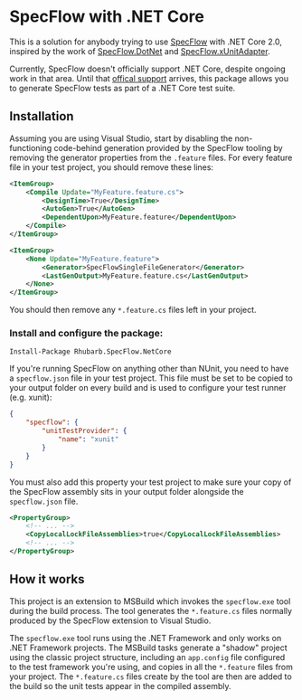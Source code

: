 ﻿# SpecFlow with .NET Core

This is a solution for anybody trying to use [SpecFlow](http://specflow.org/) with .NET Core 2.0, inspired by the work of [SpecFlow.DotNet](https://raw.githubusercontent.com/stajs/SpecFlow.NetCore) and [SpecFlow.xUnitAdapter](https://github.com/gasparnagy/SpecFlow.xUnitAdapter).

Currently, SpecFlow doesn't officially support .NET Core, despite ongoing work in that area. Until that [offical support](https://github.com/techtalk/SpecFlow/projects/2) arrives, this package allows you to generate SpecFlow tests as part of a .NET Core test suite.

## Installation
Assuming you are using Visual Studio, start by disabling the non-functioning code-behind generation provided by the SpecFlow tooling by removing the generator properties from the `.feature` files. For every feature file in your test project, you should remove these lines:

```xml
<ItemGroup>
	<Compile Update="MyFeature.feature.cs">
		<DesignTime>True</DesignTime>
		<AutoGen>True</AutoGen>
		<DependentUpon>MyFeature.feature</DependentUpon>
	</Compile>
</ItemGroup>

<ItemGroup>
	<None Update="MyFeature.feature">
		<Generator>SpecFlowSingleFileGenerator</Generator>
		<LastGenOutput>MyFeature.feature.cs</LastGenOutput>
	</None>
</ItemGroup>
```

You should then remove any `*.feature.cs` files left in your project.

### Install and configure the package:

    Install-Package Rhubarb.SpecFlow.NetCore

If you're running SpecFlow on anything other than NUnit, you need to have a `specflow.json` file in your test project. This file must be set to be copied to your output folder on every build and is used to configure your test runner (e.g. xunit):

```json
{
    "specflow": {
        "unitTestProvider": {
            "name": "xunit"
        }
    }
}
```

You must also add this property your test project to make sure your copy of the SpecFlow assembly sits in your output folder alongside the `specflow.json` file.

```xml
<PropertyGroup>
    <!-- ... -->
    <CopyLocalLockFileAssemblies>true</CopyLocalLockFileAssemblies>
    <!-- ... -->
</PropertyGroup>
```

## How it works

This project is an extension to MSBuild which invokes the `specflow.exe` tool during the build process. The tool generates the `*.feature.cs` files normally produced by the SpecFlow extension to Visual Studio.

The `specflow.exe` tool runs using the .NET Framework and only works on .NET Framework projects. The MSBuild tasks generate a "shadow" project using the classic project structure, including an `app.config` file configured to the test framework you're using, and copies in all the `*.feature` files from your project. The `*.feature.cs` files create by the tool are then are added to the build so the unit tests appear in the compiled assembly.
